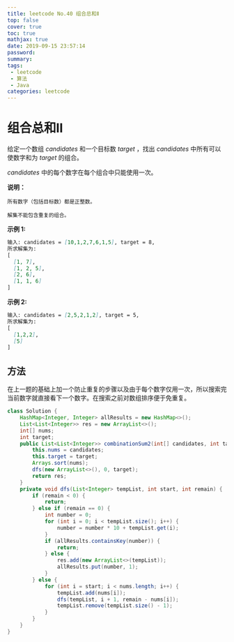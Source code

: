 ```yaml
---
title: leetcode No.40 组合总和Ⅱ
top: false
cover: true
toc: true
mathjax: true
date: 2019-09-15 23:57:14
password:
summary:
tags:
 - leetcode
 - 算法
 - Java
categories: leetcode
---
```


# 组合总和Ⅱ

给定一个数组 *candidates* 和一个目标数 *target* ，找出 *candidates* 中所有可以使数字和为 *target* 的组合。

*candidates* 中的每个数字在每个组合中只能使用一次。

**说明：**

    所有数字（包括目标数）都是正整数。

    解集不能包含重复的组合。

**示例 1:**

```markdown
输入: candidates = [10,1,2,7,6,1,5], target = 8,
所求解集为:
[
  [1, 7],
  [1, 2, 5],
  [2, 6],
  [1, 1, 6]
]
```

**示例 2:**

```markdown
输入: candidates = [2,5,2,1,2], target = 5,
所求解集为:
[
  [1,2,2],
  [5]
]
```

## 方法

在上一题的基础上加一个防止重复的步骤以及由于每个数字仅用一次，所以搜索完当前数字就直接看下一个数字。在搜索之前对数组排序便于免重复。

```java
class Solution {
    HashMap<Integer, Integer> allResults = new HashMap<>();
    List<List<Integer>> res = new ArrayList<>();
    int[] nums;
    int target;
    public List<List<Integer>> combinationSum2(int[] candidates, int target) {
        this.nums = candidates;
        this.target = target;
        Arrays.sort(nums);
        dfs(new ArrayList<>(), 0, target);
        return res;
    }
    private void dfs(List<Integer> tempList, int start, int remain) {
        if (remain < 0) {
            return;
        } else if (remain == 0) {
            int number = 0;
            for (int i = 0; i < tempList.size(); i++) {
                number = number * 10 + tempList.get(i);
            }
            if (allResults.containsKey(number)) {
                return;
            } else {
                res.add(new ArrayList<>(tempList));
                allResults.put(number, 1);
            }
        } else {
            for (int i = start; i < nums.length; i++) {
                tempList.add(nums[i]);
                dfs(tempList, i + 1, remain - nums[i]);
                tempList.remove(tempList.size() - 1);
            }
        }
    }
}
```
